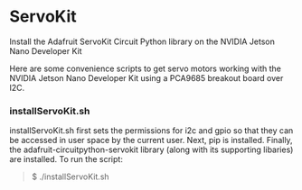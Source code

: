 # ServoKit
Install the Adafruit ServoKit Circuit Python library on the NVIDIA Jetson Nano Developer Kit

Here are some convenience scripts to get servo motors working with the NVIDIA Jetson Nano Developer Kit using a PCA9685 breakout board over I2C.

<h3>installServoKit.sh</h3>
installServoKit.sh first sets the permissions for i2c and gpio so that they can be accessed in user space by the current user. Next, pip is installed. Finally, the adafruit-circuitpython-servokit library (along with its supporting libaries) are installed. To run the script:<br>

<blockquote>$ ./installServoKit.sh</blockquote>

